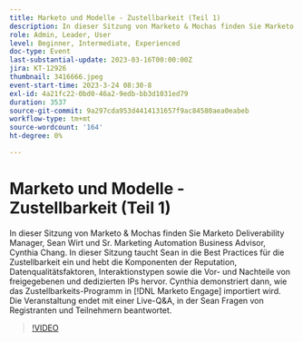```yaml
---
title: Marketo und Modelle - Zustellbarkeit (Teil 1)
description: In dieser Sitzung von Marketo & Mochas finden Sie Marketo Deliverability Manager, Sean Wirt und Sr. Marketing Automation Business Advisor, Cynthia Chang. In dieser Sitzung taucht Sean in die Best Practices für die Zustellbarkeit ein und hebt die Komponenten der Reputation, Datenqualitätsfaktoren, Interaktionstypen sowie die Vor- und Nachteile von freigegebenen und dedizierten IPs hervor. Cynthia demonstriert dann, wie das Zustellbarkeits-Programm in [!DNL Marketo Engage] importiert wird. Die Veranstaltung endet mit einer Live-Q&A, in der Sean Fragen von Registranten und Teilnehmern beantwortet.
role: Admin, Leader, User
level: Beginner, Intermediate, Experienced
doc-type: Event
last-substantial-update: 2023-03-16T00:00:00Z
jira: KT-12926
thumbnail: 3416666.jpeg
event-start-time: 2023-3-24 08:30-8
exl-id: 4a21fc22-0bd0-46a2-9edb-bb3d1031ed79
duration: 3537
source-git-commit: 9a297cda953d4414131657f9ac84580aea0eabeb
workflow-type: tm+mt
source-wordcount: '164'
ht-degree: 0%

---
```


# Marketo und Modelle - Zustellbarkeit (Teil 1)

In dieser Sitzung von Marketo &amp; Mochas finden Sie Marketo Deliverability Manager, Sean Wirt und Sr. Marketing Automation Business Advisor, Cynthia Chang. In dieser Sitzung taucht Sean in die Best Practices für die Zustellbarkeit ein und hebt die Komponenten der Reputation, Datenqualitätsfaktoren, Interaktionstypen sowie die Vor- und Nachteile von freigegebenen und dedizierten IPs hervor. Cynthia demonstriert dann, wie das Zustellbarkeits-Programm in [!DNL Marketo Engage] importiert wird. Die Veranstaltung endet mit einer Live-Q&amp;A, in der Sean Fragen von Registranten und Teilnehmern beantwortet.

>[!VIDEO](https://video.tv.adobe.com/v/3416666/?quality=12&learn=on)
